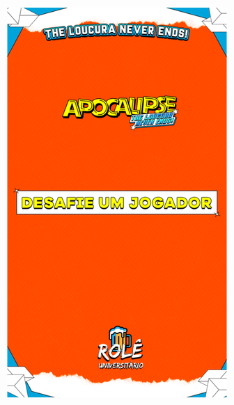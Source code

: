 ![alt text](https://github.com/gabhilles/game-universitario-/blob/main/Layout/DESAFIE-UM-JOGADOR.png)
